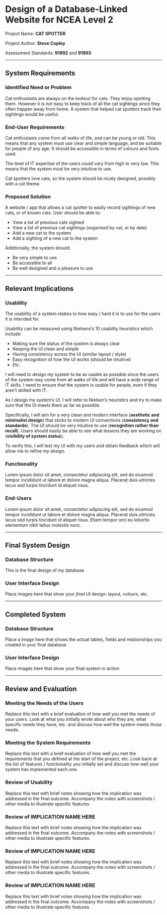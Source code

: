 # Design of a Database-Linked Website for NCEA Level 2

Project Name: **CAT SPOTTER**

Project Author: **Steve Copley**

Assessment Standards: **91892** and **91893**


-------------------------------------------------

## System Requirements

### Identified Need or Problem

Cat enthusiasts are always on the lookout for cats. They enjoy spotting them. However it is not easy to keep track of all the cat sightings since they often happen away from home. A system that helped cat spotters track their sightings would be useful.

### End-User Requirements

Cat enthusiasts come from all walks of life, and can be young or old. This means that any system must use clear and simple language, and be suitable for people of any age. It should be accessible in terms of colours and fonts used.

The level of IT expertise of the users could vary from high to very low. This means that the system must be very intuitive to use.

Cat spotters love cats, so the system should be nicely designed, possibly with a cat theme.

### Proposed Solution

A website / app that allows a cat spotter to easily record sightings of new cats, or of known cats. User should be able to:

- View a list of previous cats sighted
- View a list of previous cat sightings (organised by cat, or by date)
- Add a new cat to the system
- Add a sighting of a new cat to the system

Additionally, the system should:

- Be very simple to use
- Be accessible to all
- Be well designed and a pleasure to use


-------------------------------------------------

## Relevant Implications

### Usability

The usability of a system relates to how easy / hard it is to use for the users it is intended for. 

Usability can be measured using Nielsens’s 10 usability heuristics which include:

- Making sure the status of the system is always clear
- Keeping the UI clean and simple
- Having consistency across the UI (similar layout / style)
- Easy recognition of how the UI works (should be intuitive)
- Etc.

I will need to design my system to be as usable as possible since the users of the system may come from all walks of life and will have a wide range of IT skills. I need to ensure that the system is usable for people, even if they aren’t skilled with IT.

As I design my system’s UI, I will refer to Nielsen’s heuristics and try to make sure that the UI meets them as far as possible. 

Specifically, I will aim for a very clean and modern interface (**aesthetic and minimalist design**) that sticks to modern UI conventions (**consistency and standards**). The UI should be very intuitive to use (**recognition rather than recall**). Users should easily be able to see what lessons they are working on (**visibility of system status**).

To verify this, I will test my UI with my users and obtain feedback which will allow me to refine my design.


### Functionality

Lorem ipsum dolor sit amet, consectetur adipiscing elit, sed do eiusmod tempor incididunt ut labore et dolore magna aliqua. Placerat duis ultricies lacus sed turpis tincidunt id aliquet risus.

### End-Users

Lorem ipsum dolor sit amet, consectetur adipiscing elit, sed do eiusmod tempor incididunt ut labore et dolore magna aliqua. Placerat duis ultricies lacus sed turpis tincidunt id aliquet risus. Etiam tempor orci eu lobortis elementum nibh tellus molestie nunc.


-------------------------------------------------

## Final System Design

### Database Structure

This is the final design of my database


### User Interface Design

Place images here that show your *final* UI design: layout, colours, etc.


-------------------------------------------------

## Completed System

### Database Structure

Place a image here that shows the actual tables, fields and relationships you created in your final database.

### User Interface Design

Place images here that show your final system in action


-------------------------------------------------

## Review and Evaluation

### Meeting the Needs of the Users

Replace this text with a brief evaluation of how well you met the needs of your users. Look at what you initially wrote about who they are, what specific needs they have, etc. and discuss how well the system meets those needs.

### Meeting the System Requirements

Replace this text with a brief evaluation of how well you met the requirements that you defined at the start of the project, etc. Look back at the list of features / functionality you initially set and discuss how well your system has implemented each one.

### Review of Usability

Replace this text with brief notes showing how the implication was addressed in the final outcome. Accompany the notes with screenshots / other media to illustrate specific features.

### Review of IMPLICATION NAME HERE

Replace this text with brief notes showing how the implication was addressed in the final outcome. Accompany the notes with screenshots / other media to illustrate specific features.

### Review of IMPLICATION NAME HERE

Replace this text with brief notes showing how the implication was addressed in the final outcome. Accompany the notes with screenshots / other media to illustrate specific features.

### Review of IMPLICATION NAME HERE

Replace this text with brief notes showing how the implication was addressed in the final outcome. Accompany the notes with screenshots / other media to illustrate specific features.




